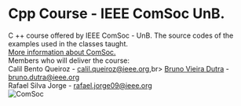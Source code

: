 # Cpp Course - IEEE ComSoc UnB.
C ++ course offered by IEEE ComSoc - UnB. The source codes of the examples used in the classes taught.
<br><a href="http://sites.ieee.org/sb-comsocunb/"> More information about ComSoc.</a>  
Members who will deliver the course:<br>
Calil Bento Queiroz - calil.queiroz@ieee.org,br>
<a href='https://github.com/BrunoVieiraDutra' >Bruno Vieira Dutra</a> - bruno.dutra@ieee.org<br>
Rafael Silva Jorge - rafael.jorge09@ieee.org<br>
<img src="https://github.com/BrunoVieiraDutra/CPP_Course-IEEE_ComSoc_UnB./blob/master/images/cs.png?raw=true"  alt= "ComSoc"/>
